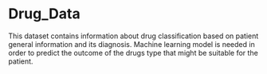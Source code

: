 # Drug_Data
This dataset contains information about drug classification based on patient general information and its diagnosis. Machine learning model is needed in order to predict the outcome of the drugs type that might be suitable for the patient.